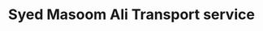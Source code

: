 ---
title: "Syed Masoom Ali Transport service"
url: /karachi/syed-masoom-ali-transport-service/
shop: travel agency
---